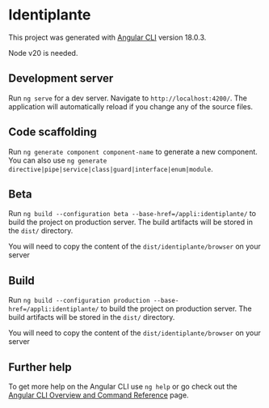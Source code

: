 # Identiplante

This project was generated with [Angular CLI](https://github.com/angular/angular-cli) version 18.0.3.

Node v20 is needed.

## Development server

Run `ng serve` for a dev server. Navigate to `http://localhost:4200/`. The application will automatically reload if you change any of the source files.

## Code scaffolding

Run `ng generate component component-name` to generate a new component. You can also use `ng generate directive|pipe|service|class|guard|interface|enum|module`.

## Beta

Run `ng build --configuration beta --base-href=/appli:identiplante/` to build the project on production server. The build artifacts will be stored in the `dist/` directory.

You will need to copy the content of the `dist/identiplante/browser` on your server

## Build

Run `ng build --configuration production --base-href=/appli:identiplante/` to build the project on production server. The build artifacts will be stored in the `dist/` directory.

You will need to copy the content of the `dist/identiplante/browser` on your server

## Further help

To get more help on the Angular CLI use `ng help` or go check out the [Angular CLI Overview and Command Reference](https://angular.dev/tools/cli) page.
